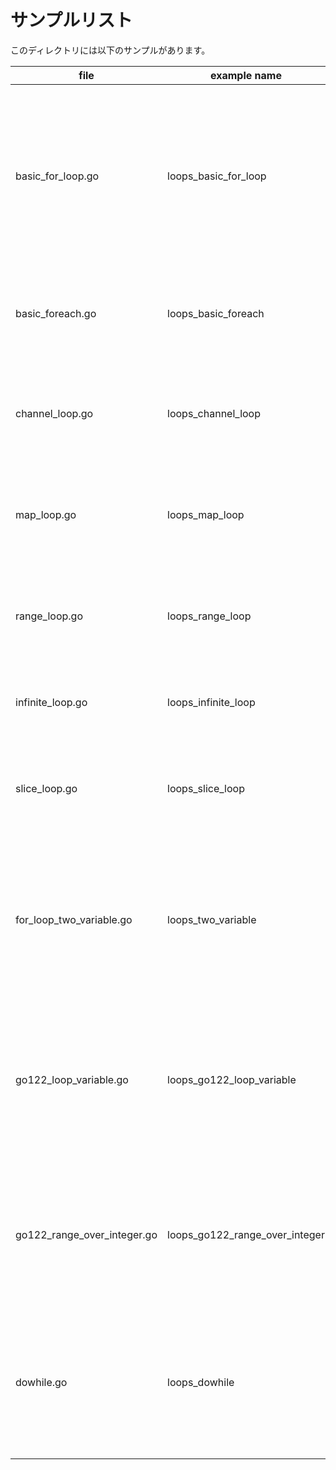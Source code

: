 # サンプルリスト

このディレクトリには以下のサンプルがあります。

| file                        | example name                   | note                                                                   |
| --------------------------- | ------------------------------ | ---------------------------------------------------------------------- |
| basic_for_loop.go           | loops_basic_for_loop           | 他の言語でも同じように存在する基本的な for-loop についてのサンプルです |
| basic_foreach.go            | loops_basic_foreach            | Go での foreach ループのサンプルです                                   |
| channel_loop.go             | loops_channel_loop             | チャネルをループさせる場合のサンプルです                               |
| map_loop.go                 | loops_map_loop                 | map のループについてのサンプルです                                     |
| range_loop.go               | loops_range_loop               | 単純に指定回数ループするためのサンプルです                             |
| infinite_loop.go            | loops_infinite_loop            | 無限ループのサンプルです                                               |
| slice_loop.go               | loops_slice_loop               | スライスのループについてのサンプルです                                 |
| for_loop_two_variable.go    | loops_two_variable             | for ループで ２つの変数 を初期化してループさせるサンプルです           |
| go122_loop_variable.go      | loops_go122_loop_variable      | Go 1.22 で導入された「ループ変数」の仕様変更についてのサンプルです.    |
| go122_range_over_integer.go | loops_go122_range_over_integer | Go 1.22 で導入された range over integers ループ機能のサンプルです.     |
| dowhile.go                  | loops_dowhile                  | Goで他の言語にある do-while と同様のことを行うサンプルです.            |
